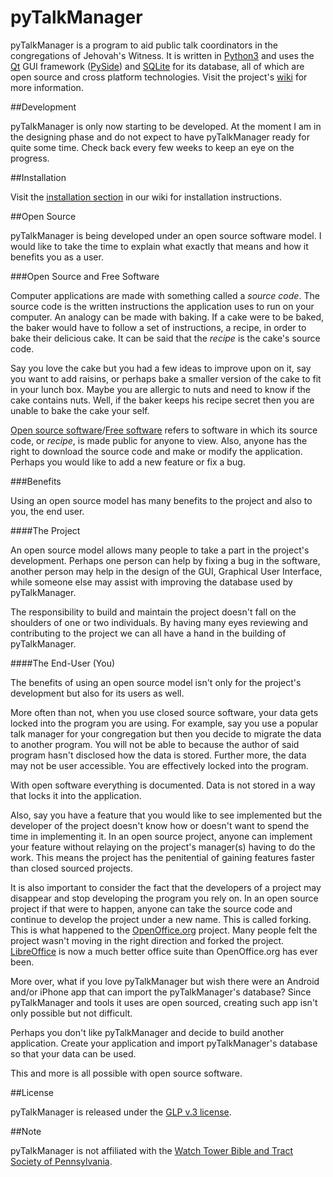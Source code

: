 # pyTalkManager

pyTalkManager is a program to aid public talk coordinators in the
congregations of Jehovah's Witness. It is written in
[Python3](https://www.python.org/) and uses the
[Qt](http://qt-project.org/) GUI framework
([PySide](http://qt-project.org/wiki/PySide)) and
[SQLite](https://www.sqlite.org/) for its database, all of which are
open source and cross platform technologies. Visit the project's
[wiki](https://github.com/TheoDevelopers/pyTalkManager/wiki) for more
information.

##Development

pyTalkManager is only now starting to be developed. At the moment I am
in the designing phase and do not expect to have pyTalkManager ready
for quite some time. Check back every few weeks to keep an eye on the
progress.


##Installation

Visit the
[installation section](https://github.com/TheoDevelopers/pyTalkManager/wiki/installation)
in our wiki for installation instructions.


##Open Source

pyTalkManager is being developed under an open source software
model. I would like to take the time to explain what exactly that
means and how it benefits you as a user.


###Open Source and Free Software

Computer applications are made with something called a *source
code*. The source code is the written instructions the application
uses to run on your computer. An analogy can be made with baking. If a
cake were to be baked, the baker would have to follow a set of
instructions, a recipe, in order to bake their delicious cake. It can
be said that the *recipe* is the cake's source code.

Say you love the cake but you had a few ideas to improve upon on it,
say you want to add raisins, or perhaps bake a smaller version of the
cake to fit in your lunch box. Maybe you are allergic to nuts and need
to know if the cake contains nuts. Well, if the baker keeps his recipe
secret then you are unable to bake the cake your self.

[Open source software](http://opensource.org/)/[Free software](https://www.gnu.org/philosophy/free-sw.html)
refers to software in which its source code, or *recipe*, is made
public for anyone to view. Also, anyone has the right to download the
source code and make or modify the application. Perhaps you would like
to add a new feature or fix a bug.


###Benefits

Using an open source model has many benefits to the project and also
to you, the end user.


####The Project

An open source model allows many people to take a part in the
project's development. Perhaps one person can help by fixing a bug in
the software, another person may help in the design of the GUI,
Graphical User Interface, while someone else may assist with improving
the database used by pyTalkManager.

The responsibility to build and maintain the project doesn't fall on
the shoulders of one or two individuals. By having many eyes reviewing
and contributing to the project we can all have a hand in the building
of pyTalkManager.


####The End-User (You)

The benefits of using an open source model isn't only for the
project's development but also for its users as well.

More often than not, when you use closed source software, your data
gets locked into the program you are using. For example, say you use a
popular talk manager for your congregation but then you decide to
migrate the data to another program. You will not be able to because
the author of said program hasn't disclosed how the data is
stored. Further more, the data may not be user accessible. You are
effectively locked into the program.

With open software everything is documented. Data is not stored in a
way that locks it into the application. 

Also, say you have a feature that you would like to see implemented
but the developer of the project doesn't know how or doesn't want to
spend the time in implementing it. In an open source project, anyone
can implement your feature without relaying on the project's
manager(s) having to do the work. This means the project has the
penitential of gaining features faster than closed sourced projects.

It is also important to consider the fact that the developers of a
project may disappear and stop developing the program you rely on. In
an open source project if that were to happen, anyone can take the
source code and continue to develop the project under a new name. This
is called forking. This is what happened to the
[OpenOffice.org](OpenOffice.org) project. Many people felt the project
wasn't moving in the right direction and forked the
project. [LibreOffice](https://www.libreoffice.org/) is now a much
better office suite than OpenOffice.org has ever been.

More over, what if you love pyTalkManager but wish there were an
Android and/or iPhone app that can import the pyTalkManager's
database? Since pyTalkManager and tools it uses are open sourced,
creating such app isn't only possible but not difficult.

Perhaps you don't like pyTalkManager and decide to build another
application. Create your application and import pyTalkManager's
database so that your data can be used.

This and more is all possible with open source software.


##License

pyTalkManager is released under the
[GLP v.3 license](https://www.gnu.org/copyleft/gpl.html).

##Note

pyTalkManager is not affiliated with the
[Watch Tower Bible and Tract Society of Pennsylvania](http://www.JW.org).
